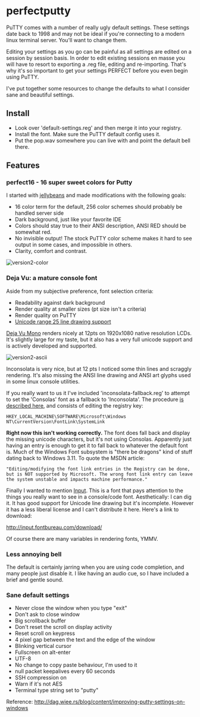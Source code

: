 # perfectputty
PuTTY comes with a number of really ugly default settings. These settings date back to 1998 and may not be ideal if you're connecting to a modern linux terminal server.  You'll want to change them.

Editing your settings as you go can be painful as all settings are edited on a session by session basis.  In order to edit existing sessions en masse you will have to resort to exporting a .reg file, editing and re-importing.  That's why it's so important to get your settings PERFECT before you even begin using PuTTY.

I've put together some resources to change the defaults to what I consider sane and beautiful settings.

## Install
- Look over 'default-settings.reg' and then merge it into your registry.
- Install the font.  Make sure the PuTTY default config uses it.
- Put the pop.wav somewhere you can live with and point the default bell there.

## Features

### perfect16 - 16 super sweet colors for Putty
I started with [jellybeans](https://github.com/nanotech/jellybeans.vim) and made modifications with the following
goals:

- 16 color term for the default, 256 color schemes should probably be handled server side
- Dark background, just like your favorite IDE
- Colors should stay true to their ANSI description, ANSI RED should be somewhat red.
- No invisible output!  The stock PuTTY color scheme makes it hard to see output in some cases, and impossible in others.
- Clarity, comfort and contrast. 

![version2-color](https://cloud.githubusercontent.com/assets/15676339/20086123/255acc82-a52b-11e6-8fae-41db88fc101e.PNG)

### Deja Vu: a mature console font
Aside from my subjective preference, font selection criteria:

- Readability against dark background
- Render quality at smaller sizes  (pt size isn't a criteria)
- Render quality on PuTTY
- [Unicode range 25 line drawing support](http://www.alanflavell.org.uk/unicode/unidata25.html) 

[Deja Vu Mono](http://dejavu-fonts.org) renders nicely at 12pts on 1920x1080 native resolution LCDs.  It's slightly large for my taste, but it also has a very full unicode support and is actively developed and supported.

![version2-ascii](https://cloud.githubusercontent.com/assets/15676339/20086121/2462a412-a52b-11e6-8aa0-3d388849b102.PNG)

Inconsolata is very nice, but at 12 pts I noticed some thin lines and scraggly rendering.  It's also missing the ANSI line drawing and ANSI art glyphs used in some linux console utilities.  

If you really want to us it I've included 'inconsolata-fallback.reg' to attempt to set the 'Consolas' font as a fallback to 'Inconsolata'.  The procedure [is described here](https://msdn.microsoft.com/en-US/globalization/mt662331), and consists of editing the registry key:

    HKEY_LOCAL_MACHINE\SOFTWARE\Microsoft\Windows NT\CurrentVersion\FontLink\SystemLink

**Right now this isn't working correctly.**  The font does fall back and display the missing unicode characters, but it's not using Consolas.  Apparently just having an entry is enough to get it to fall back to whatever the default font is.  Much of the Windows Font subsystem is "there be dragons" kind of stuff dating back to Windows 3.11.  To quote the MSDN article: 

    "Editing/modifying the font link entries in the Registry can be done, but is NOT supported by Microsoft. The wrong font link entry can leave the system unstable and impacts machine performance."

Finally I wanted to mention [Input](http://input.fontbureau.com/).  This is a font that pays attention to the things you really want to see in a console/code font.  Aesthetically: I can dig it.  It has good support for Unicode line drawing but it's incomplete.  However it has a less liberal license and I can't distribute it here.  Here's a link to download:

http://input.fontbureau.com/download/

Of course there are many variables in rendering fonts, YMMV.

### Less annoying bell
The default is certainly jarring when you are using code completion, and many people just disable it.  I like having an 
audio cue, so I have included a brief and gentle sound.

### Sane default settings
- Never close the window when you type "exit"
- Don't ask to close window
- Big scrollback buffer
- Don't reset the scroll on display activity
- Reset scroll on keypress
- 4 pixel gap between the text and the edge of the window
- Blinking vertical cursor
- Fullscreen on alt-enter
- UTF-8
- No change to copy paste behaviour, I'm used to it
- null packet keepalives every 60 seconds
- SSH compression on
- Warn if it's not AES
- Terminal type string set to "putty"

Reference: http://dag.wiee.rs/blog/content/improving-putty-settings-on-windows
